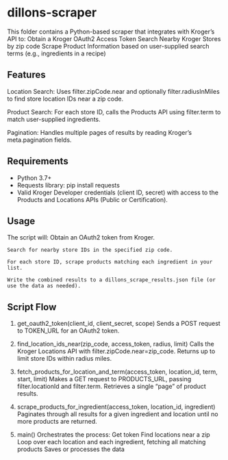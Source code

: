 # dillons-scraper

This folder contains a Python-based scraper that integrates with Kroger’s API to:
    Obtain a Kroger OAuth2 Access Token
    Search Nearby Kroger Stores by zip code
    Scrape Product Information based on user-supplied search terms (e.g., ingredients in a recipe)


## Features
Location Search: Uses filter.zipCode.near and optionally filter.radiusInMiles to find store location IDs near a zip code.

Product Search: For each store ID, calls the Products API using filter.term to match user-supplied ingredients.

Pagination: Handles multiple pages of results by reading Kroger’s meta.pagination fields.


## Requirements
- Python 3.7+
- Requests library: pip install requests
- Valid Kroger Developer credentials (client ID, secret) with access to the Products and Locations APIs (Public or Certification).


## Usage
The script will:
    Obtain an OAuth2 token from Kroger.

    Search for nearby store IDs in the specified zip code.

    For each store ID, scrape products matching each ingredient in your list.

    Write the combined results to a dillons_scrape_results.json file (or use the data as needed).


## Script Flow
1. get_oauth2_token(client_id, client_secret, scope)
    Sends a POST request to TOKEN_URL for an OAuth2 token.

2. find_location_ids_near(zip_code, access_token, radius, limit)
    Calls the Kroger Locations API with filter.zipCode.near=zip_code.
    Returns up to limit store IDs within radius miles.

3. fetch_products_for_location_and_term(access_token, location_id, term, start, limit)
    Makes a GET request to PRODUCTS_URL, passing filter.locationId and filter.term.
    Retrieves a single “page” of product results.

4. scrape_products_for_ingredient(access_token, location_id, ingredient)
    Paginates through all results for a given ingredient and location until no more products are returned.

5. main()
    Orchestrates the process:
        Get token
        Find locations near a zip
        Loop over each location and each ingredient, fetching all matching products
        Saves or processes the data